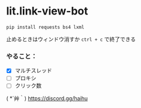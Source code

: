 # lit.link-view-bot

`pip install requests bs4 lxml`

止めるときはウィンドウ消すか `ctrl + c` で終了できる

### やること：
- [x] マルチスレッド
- [ ] プロキシ
- [ ] クリック数

( *´艸｀)
https://discord.gg/haihu
